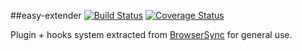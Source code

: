 ##easy-extender [![Build Status](https://travis-ci.org/shakyShane/easy-extender.svg?branch=master)](https://travis-ci.org/shakyShane/easy-extender) [![Coverage Status](https://img.shields.io/coveralls/shakyShane/easy-extender.svg)](https://coveralls.io/r/shakyShane/easy-extender?branch=master)

Plugin + hooks system extracted from [BrowserSync](https://github.com/shakyShane/browser-sync) for general use.
